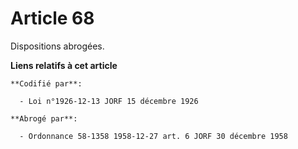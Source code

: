 # Article 68

Dispositions abrogées.

**Liens relatifs à cet article**

	**Codifié par**:

	  - Loi n°1926-12-13 JORF 15 décembre 1926

	**Abrogé par**:

	  - Ordonnance 58-1358 1958-12-27 art. 6 JORF 30 décembre 1958
